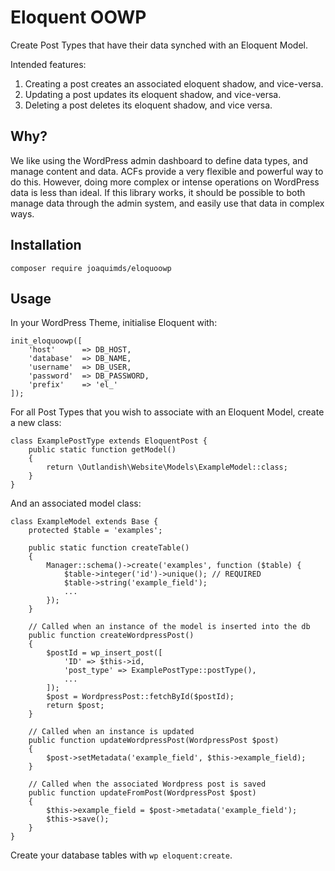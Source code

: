 # Eloquent OOWP

Create Post Types that have their data synched with an Eloquent Model.

Intended features:

1. Creating a post creates an associated eloquent shadow, and vice-versa.
2. Updating a post updates its eloquent shadow, and vice-versa.
3. Deleting a post deletes its eloquent shadow, and vice versa.

## Why?

We like using the WordPress admin dashboard to define data types, and manage content and data. ACFs provide a very flexible and powerful way to do this. However, doing more complex or intense operations on WordPress data is less than ideal. If this library works, it should be possible to both manage data through the admin system, and easily use that data in complex ways.

## Installation

`composer require joaquimds/eloquoowp`

## Usage

In your WordPress Theme, initialise Eloquent with: 

    init_eloquoowp([
        'host'      => DB_HOST,
        'database'  => DB_NAME,
        'username'  => DB_USER,
        'password'  => DB_PASSWORD,
        'prefix'    => 'el_'
    ]);
    
For all Post Types that you wish to associate with an Eloquent Model, create a new class:

    class ExamplePostType extends EloquentPost {
        public static function getModel()
        {
            return \Outlandish\Website\Models\ExampleModel::class;
        }
    }
    
And an associated model class:
    
    class ExampleModel extends Base {
        protected $table = 'examples';

        public static function createTable()
        {
            Manager::schema()->create('examples', function ($table) {
                $table->integer('id')->unique(); // REQUIRED
                $table->string('example_field');
                ...
            });
        }

        // Called when an instance of the model is inserted into the db
        public function createWordpressPost()
        {
            $postId = wp_insert_post([
                'ID' => $this->id,
                'post_type' => ExamplePostType::postType(),
                ...
            ]);
            $post = WordpressPost::fetchById($postId);
            return $post;
        }

        // Called when an instance is updated
        public function updateWordpressPost(WordpressPost $post)
        {
            $post->setMetadata('example_field', $this->example_field);
        }

        // Called when the associated Wordpress post is saved
        public function updateFromPost(WordpressPost $post)
        {
            $this->example_field = $post->metadata('example_field');
            $this->save();
        }
    }
    
Create your database tables with `wp eloquent:create`.
